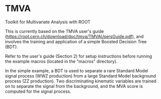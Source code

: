 # TMVA
Toolkit for Multivariate Analysis with ROOT

This is currently based on the TMVA user's guide (https://root.cern.ch/download/doc/tmva/TMVAUsersGuide.pdf), and involves the training and application of a simple Boosted Decision Tree (BDT).

Refer to the user's guide (Section 2) for setup instructions before running the example macros (located in the "macros" directory).

In the simple example, a BDT is used to separate a rare Standard Model signal process (WWZ production) from a large Standard Model background process (ZZ production).
Two discriminating kinematic variables are trained on to separate the signal from the background, and the MVA score is computed for the signal process.
